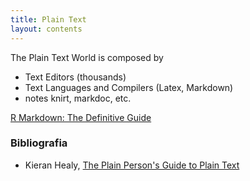 ```yaml
---
title: Plain Text
layout: contents
---
```



The Plain Text World is composed by
- Text Editors (thousands)
- Text Languages and Compilers (Latex, Markdown)
- notes knirt, markdoc, etc.

[R Markdown: The Definitive Guide](https://bookdown.org/yihui/rmarkdown/)


### Bibliografia
- Kieran Healy, [The Plain Person's Guide to Plain Text](https://kieranhealy.org/files/papers/plain-person-text.pdf)
